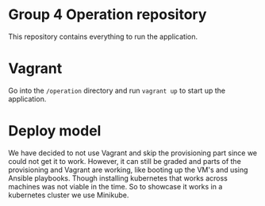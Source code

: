 # Group 4 Operation repository
This repository contains everything to run the application.

# Vagrant
Go into the `/operation` directory and run `vagrant up` to start up the application.


# Deploy model
We have decided to not use Vagrant and skip the provisioning part since we could not get it to work. However, it can still be graded and parts of the provisioning and Vagrant are working, like booting up the VM's and using Ansible playbooks. Though installing kubernetes that works across machines was not viable in the time. So to showcase it works in a kubernetes cluster we use Minikube.


